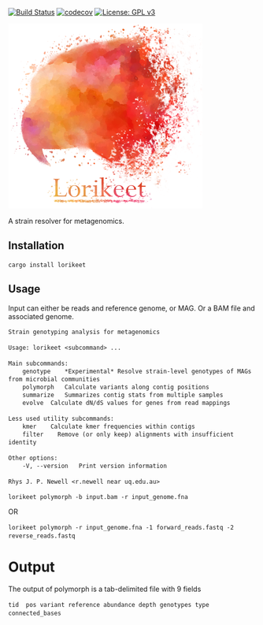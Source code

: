 [![Build Status](https://travis-ci.com/rhysnewell/Lorikeet.svg?branch=master)](https://travis-ci.com/rhysnewell/Lorikeet)
[![codecov](https://codecov.io/gh/rhysnewell/Lorikeet/branch/master/graph/badge.svg)](https://codecov.io/gh/rhysnewell/Lorikeet)
[![License: GPL v3](https://img.shields.io/badge/License-GPLv3-blue.svg)](https://www.gnu.org/licenses/gpl-3.0)


![](docs/static/images/lorikeet_logo_crop.png)

A strain resolver for metagenomics.

## Installation
```
cargo install lorikeet
```


## Usage

Input can either be reads and reference genome, or MAG. Or a BAM file and associated genome.

```
Strain genotyping analysis for metagenomics

Usage: lorikeet <subcommand> ...

Main subcommands:
    genotype    *Experimental* Resolve strain-level genotypes of MAGs from microbial communities
    polymorph   Calculate variants along contig positions
    summarize   Summarizes contig stats from multiple samples
    evolve  Calculate dN/dS values for genes from read mappings

Less used utility subcommands:
    kmer    Calculate kmer frequencies within contigs
    filter    Remove (or only keep) alignments with insufficient identity

Other options:
    -V, --version   Print version information

Rhys J. P. Newell <r.newell near uq.edu.au>
```


`lorikeet polymorph -b input.bam -r input_genome.fna`

OR

`lorikeet polymorph -r input_genome.fna -1 forward_reads.fastq -2 reverse_reads.fastq`

# Output 
The output of polymorph is a tab-delimited file with 9 fields

`tid  pos variant reference abundance depth genotypes type  connected_bases`
